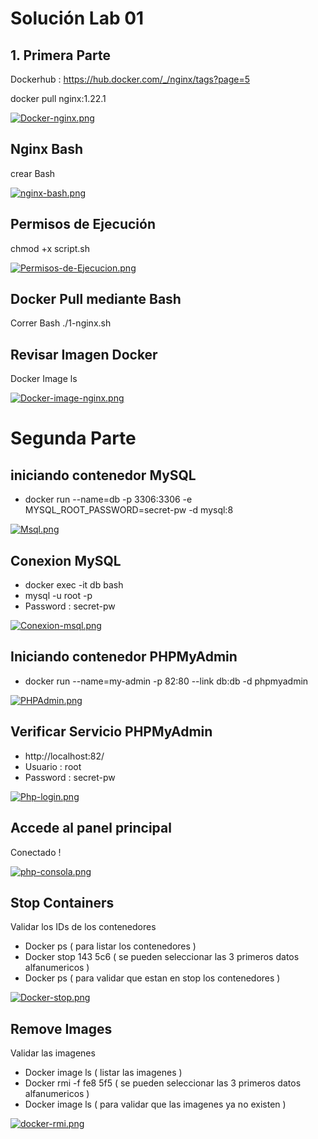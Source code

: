 # Solución Lab 01

## 1. Primera Parte

Dockerhub : https://hub.docker.com/_/nginx/tags?page=5

docker pull nginx:1.22.1


[![Docker-nginx.png](https://i.postimg.cc/BnSw5cWp/Docker-nginx.png)](https://postimg.cc/crzm03Lt)


 ## Nginx Bash 

crear Bash 

[![nginx-bash.png](https://i.postimg.cc/MTVDJv2X/nginx-bash.png)](https://postimg.cc/ftWXxWbh)


## Permisos de Ejecución 

chmod +x script.sh


[![Permisos-de-Ejecucion.png](https://i.postimg.cc/FFxybt9t/Permisos-de-Ejecucion.png)](https://postimg.cc/Dm84FMJ5)


## Docker Pull mediante Bash

Correr Bash ./1-nginx.sh

## Revisar Imagen Docker 

Docker Image ls 

[![Docker-image-nginx.png](https://i.postimg.cc/3JRvgdSp/Docker-image-nginx.png)](https://postimg.cc/QV2CDxrx)


# Segunda Parte 

## iniciando contenedor MySQL 

 - docker run --name=db -p 3306:3306 -e MYSQL_ROOT_PASSWORD=secret-pw -d mysql:8

[![Msql.png](https://i.postimg.cc/Xqmx4yNC/Msql.png)](https://postimg.cc/D4Q1c0Xv)


## Conexion MySQL

- docker exec -it db bash
- mysql -u root -p
- Password : secret-pw

[![Conexion-msql.png](https://i.postimg.cc/CKS7h00m/Conexion-msql.png)](https://postimg.cc/fVqmC6J9)


## Iniciando contenedor PHPMyAdmin

- docker run --name=my-admin -p 82:80 --link db:db -d phpmyadmin

[![PHPAdmin.png](https://i.postimg.cc/MTcd4DqS/PHPAdmin.png)](https://postimg.cc/wypXRD1f)


## Verificar Servicio PHPMyAdmin

-  http://localhost:82/
-  Usuario : root 
-  Password : secret-pw

[![Php-login.png](https://i.postimg.cc/PfwSQ2Sb/Php-login.png)](https://postimg.cc/hhK8SbWh)

## Accede al panel principal 

Conectado !

[![php-consola.png](https://i.postimg.cc/k52QXgZN/php-consola.png)](https://postimg.cc/2qfb0rC3)

## Stop Containers

Validar los IDs de los contenedores 

- Docker ps  ( para listar los contenedores )
- Docker stop 143 5c6  ( se pueden seleccionar las 3 primeros datos alfanumericos )
- Docker ps ( para validar que estan en stop los contenedores ) 


[![Docker-stop.png](https://i.postimg.cc/G2hHh79W/Docker-stop.png)](https://postimg.cc/nsgH3142)

## Remove Images

Validar las imagenes 

- Docker image ls  ( listar las imagenes ) 
- Docker rmi -f fe8 5f5 ( se pueden seleccionar las 3 primeros datos alfanumericos )
- Docker image ls  ( para validar que las imagenes ya no existen ) 

[![docker-rmi.png](https://i.postimg.cc/Gt4P9hHn/docker-rmi.png)](https://postimg.cc/y3z3bKmL)
